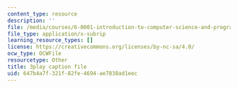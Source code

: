 ```yaml
---
content_type: resource
description: ''
file: /media/courses/6-0001-introduction-to-computer-science-and-programming-in-python-fall-2016/647b4a7f321f82fe4694ae7838ad1eec_0jljZRnHwOI.srt
file_type: application/x-subrip
learning_resource_types: []
license: https://creativecommons.org/licenses/by-nc-sa/4.0/
ocw_type: OCWFile
resourcetype: Other
title: 3play caption file
uid: 647b4a7f-321f-82fe-4694-ae7838ad1eec
---
```

